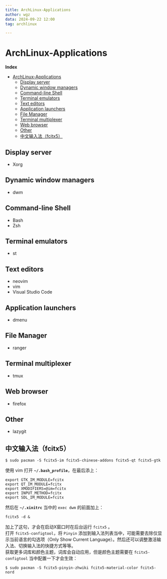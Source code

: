 ```yaml
---
title: ArchLinux-Applications
author: wgz
data: 2024-09-22 12:00
tag: archlinux

---
```


# ArchLinux-Applications

**Index**
- [ArchLinux-Applications](#archlinux-applications)
  - [Display server](#display-server)
  - [Dynamic window managers](#dynamic-window-managers)
  - [Command-line Shell](#command-line-shell)
  - [Terminal emulators](#terminal-emulators)
  - [Text editors](#text-editors)
  - [Application launchers](#application-launchers)
  - [File Manager](#file-manager)
  - [Terminal multiplexer](#terminal-multiplexer)
  - [Web browser](#web-browser)
  - [Other](#other)
  - [中文输入法（fcitx5）](#中文输入法fcitx5)


## Display server
- Xorg

## Dynamic window managers
- dwm

## Command-line Shell
- Bash
- Zsh

## Terminal emulators
- st

## Text editors
- neovim
- vim
- Visual Studio Code

## Application launchers
- dmenu

## File Manager
- ranger

## Terminal multiplexer
- tmux

## Web browser
- firefox

## Other
- lazygit

## 中文输入法（fcitx5）
```
$ sudo pacman -S fcitx5-im fcitx5-chinese-addons fcitx5-qt fcitx5-gtk
```
使用 vim 打开 **`~/.bash_profile`**，在最后添上：
```
export GTK_IM_MODULE=fcitx
export QT_IM_MODULE=fcitx
export XMODIFIERS=@im=fcitx
export INPUT_METHOD=fcitx
export SDL_IM_MODULE=fcitx
```
然后在 **`~/.xinitrc`** 当中的 `exec dwm` 的前面加上：
```
fcitx5 -d &
```
加上了这句，才会在启动X窗口时在后台运行 `fcitx5` 。  
打开 `fcitx5-configtool`，将 `Pinyin` 添加到输入法列表当中，可能需要去除仅显示当前语言的勾选项（Only Show Current Language）。然后还可以调整激活输入法、切换输入法的快捷方式等等。  
获取更多词库和颜色主题，词库会自动应用，但是颜色主题需要在 `fcitx5-configtool` 当中配置一下才会生效：
```
$ sudo pacman -S fcitx5-pinyin-zhwiki fcitx5-material-color fcitx5-nord
```
